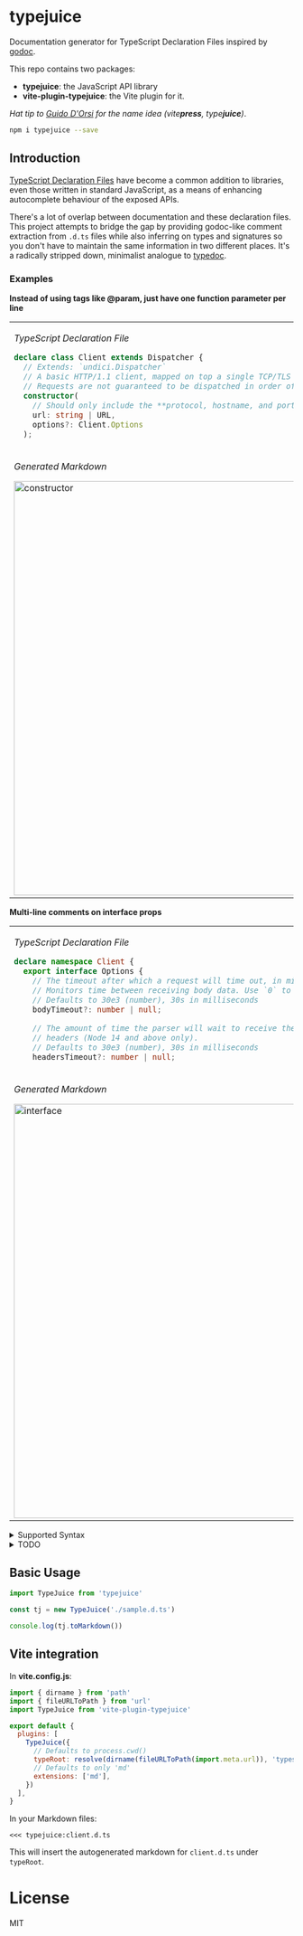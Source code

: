 # typejuice

Documentation generator for TypeScript Declaration Files inspired by [godoc](https://go.dev/blog/godoc).

This repo contains two packages:

- **typejuice**: the JavaScript API library
- **vite-plugin-typejuice**: the Vite plugin for it.

_Hat tip to [Guido D'Orsi](https://github.com/gdorsi) for the name idea (vite**press**, type**juice**)_.


```bash
npm i typejuice --save
``` 

## Introduction

[TypeScript Declaration Files](https://www.typescriptlang.org/docs/handbook/declaration-files/introduction.html) have become a common addition to libraries, even those written in standard JavaScript, as a means of enhancing autocomplete behaviour of the exposed APIs. 

There's a lot of overlap between documentation and these declaration files. This project attempts to bridge the gap by providing godoc-like comment extraction from `.d.ts` files while also inferring on types and signatures so you don't have to maintain the same information in two different places. It's a radically stripped down, minimalist analogue to [typedoc](https://typedoc.org/guides/doccomments/).

### Examples

**Instead of using tags like @param, just have one function parameter per line**

<table>
<tr>
<td>
  
*TypeScript Declaration File*

```ts
declare class Client extends Dispatcher {
  // Extends: `undici.Dispatcher`
  // A basic HTTP/1.1 client, mapped on top a single TCP/TLS connection. Pipelining is disabled by default.
  // Requests are not guaranteed to be dispatched in order of invocation.
  constructor(
    // Should only include the **protocol, hostname, and port**.
    url: string | URL,
    options?: Client.Options
  );
```
  
</td>
</tr>
<tr>
<td>

*Generated Markdown*

<img width="733" alt="constructor" src="https://user-images.githubusercontent.com/12291/144707016-21605a86-600b-47cc-b290-858e72a070fa.png">

</td>
</tr>
</table>

**Multi-line comments on interface props**

<table>
<tr>
<td>
  
*TypeScript Declaration File*

```ts
declare namespace Client {
  export interface Options {
    // The timeout after which a request will time out, in milliseconds. 
    // Monitors time between receiving body data. Use `0` to disable it entirely.
    // Defaults to 30e3 (number), 30s in milliseconds
    bodyTimeout?: number | null;

    // The amount of time the parser will wait to receive the complete HTTP 
    // headers (Node 14 and above only). 
    // Defaults to 30e3 (number), 30s in milliseconds
    headersTimeout?: number | null;
```
  
</td>
</tr>
<tr>
<td>

*Generated Markdown*

<img width="733" alt="interface" src="https://user-images.githubusercontent.com/12291/144706946-e438dd9e-14cd-4826-a983-ae824803bdea.png">

</td>
</tr>
</table>

<details>

<summary>Supported Syntax</summary>

- Top-level function and class declarations
- Single-file namespace declarations
- Constructor declarations
– Primitive types such as `string`, `number`, `boolean`
- Primitive values such as `null` and `undefined`
- Union Types

</details>


<details>

<summary>TODO</summary>

- Intersection Types
- Type Aliases
- Utility Types
- Element type arrays or generic array types (`type[]`, `Array<type>`)

</details>

## Basic Usage

```js
import TypeJuice from 'typejuice'

const tj = new TypeJuice('./sample.d.ts')

console.log(tj.toMarkdown())
```

## Vite integration

In **vite.config.js**:

```js
import { dirname } from 'path'
import { fileURLToPath } from 'url'
import TypeJuice from 'vite-plugin-typejuice'

export default {
  plugins: [
    TypeJuice({
      // Defaults to process.cwd()
      typeRoot: resolve(dirname(fileURLToPath(import.meta.url)), 'types'),
      // Defaults to only 'md'
      extensions: ['md'],
    })
  ],
}
```

In your Markdown files:

```
<<< typejuice:client.d.ts
```

This will insert the autogenerated markdown for `client.d.ts` under `typeRoot`.

# License

MIT
